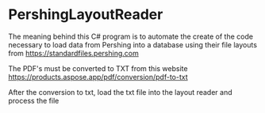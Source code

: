 # PershingLayoutReader

The meaning behind this C# program is to automate the create of the code necessary to load data from Pershing into a database using their file layouts from https://standardfiles.pershing.com

The PDF's must be converted to TXT from this website https://products.aspose.app/pdf/conversion/pdf-to-txt

After the conversion to txt, load the txt file into the layout reader and process the file
